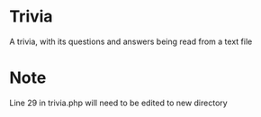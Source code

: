 # Trivia
A trivia, with its questions and answers being read from a text file

# Note
Line 29 in trivia.php will need to be edited to new directory
